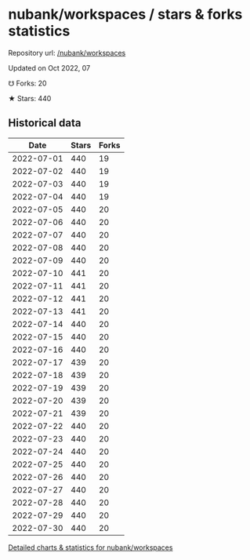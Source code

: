 # nubank/workspaces / stars & forks statistics

Repository url: [/nubank/workspaces](https://github.com/nubank/workspaces)

Updated on Oct 2022, 07

☋ Forks: 20

★ Stars: 440

## Historical data
| Date | Stars | Forks |
|------|-------|-------|
| 2022-07-01 | 440 | 19 | 
| 2022-07-02 | 440 | 19 | 
| 2022-07-03 | 440 | 19 | 
| 2022-07-04 | 440 | 19 | 
| 2022-07-05 | 440 | 20 | 
| 2022-07-06 | 440 | 20 | 
| 2022-07-07 | 440 | 20 | 
| 2022-07-08 | 440 | 20 | 
| 2022-07-09 | 440 | 20 | 
| 2022-07-10 | 441 | 20 | 
| 2022-07-11 | 441 | 20 | 
| 2022-07-12 | 441 | 20 | 
| 2022-07-13 | 441 | 20 | 
| 2022-07-14 | 440 | 20 | 
| 2022-07-15 | 440 | 20 | 
| 2022-07-16 | 440 | 20 | 
| 2022-07-17 | 439 | 20 | 
| 2022-07-18 | 439 | 20 | 
| 2022-07-19 | 439 | 20 | 
| 2022-07-20 | 439 | 20 | 
| 2022-07-21 | 439 | 20 | 
| 2022-07-22 | 440 | 20 | 
| 2022-07-23 | 440 | 20 | 
| 2022-07-24 | 440 | 20 | 
| 2022-07-25 | 440 | 20 | 
| 2022-07-26 | 440 | 20 | 
| 2022-07-27 | 440 | 20 | 
| 2022-07-28 | 440 | 20 | 
| 2022-07-29 | 440 | 20 | 
| 2022-07-30 | 440 | 20 | 


[Detailed charts & statistics for nubank/workspaces](https://reviewgithub.com/rep/nubank/workspaces)
